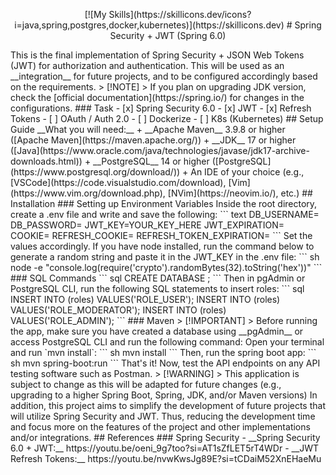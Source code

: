 <p align="center">
[![My Skills](https://skillicons.dev/icons?i=java,spring,postgres,docker,kubernetes)](https://skillicons.dev)
# Spring Security + JWT (Spring 6.0)
</p>
This is the final implementation of Spring Security + JSON Web Tokens (JWT) for authorization and authentication. This will be used as an __integration__ for future projects, and to be configured accordingly based on the requirements.
> [!NOTE]
> If you plan on upgrading JDK version, check the [official documentation](https://spring.io/) for changes in the configurations.
### Task
- [x] Spring Security 6.0
- [x] JWT
- [x] Refresh Tokens
- [ ] OAuth / Auth 2.0
- [ ] Dockerize
- [ ] K8s (Kubernetes)
## Setup Guide
__What you will need:__
+ __Apache Maven__ 3.9.8 or higher ([Apache Maven](https://maven.apache.org/))
+ __JDK__ 17 or higher ([Java](https://www.oracle.com/java/technologies/javase/jdk17-archive-downloads.html))
+ __PostgreSQL__ 14 or higher ([PostgreSQL](https://www.postgresql.org/download/))
+ An IDE of your choice (e.g., [VSCode](https://code.visualstudio.com/download), [Vim](https://www.vim.org/download.php), [NVim](https://neovim.io/), etc.)
## Installation
### Setting up Environment Variables
Inside the root directory, create a .env file and write and save the following:
``` text
DB_USERNAME=
DB_PASSWORD=
JWT_KEY=YOUR_KEY_HERE
JWT_EXPIRATION=
COOKIE=
REFRESH_COOKIE=
REFRESH_TOKEN_EXPIRATION=
```
Set the values accordingly. If you have node installed, run the command below to generate a random string and paste it in the JWT_KEY in the .env file:
``` sh
node -e "console.log(require('crypto').randomBytes(32).toString('hex'))"
```
### SQL Commands
``` sql
 CREATE DATABASE <db_name>;
```
Then in pgAdmin or PostgreSQL CLI, run the following SQL statements to insert roles:
``` sql
 INSERT INTO <db_name>(roles) VALUES('ROLE_USER');
 INSERT INTO <db_name>(roles) VALUES('ROLE_MODERATOR');
 INSERT INTO <db_name>(roles) VALUES('ROLE_ADMIN');
```
### Maven
> [!IMPORTANT]
> Before running the app, make sure you have created a database using __pgAdmin__ or access PostgreSQL CLI and run the following command:
Open your terminal and run `mvn install`:
``` sh
 mvn install
```
Then, run the spring boot app:
``` sh
 mvn spring-boot:run
```
That's it! Now, test the API endpoints on any API testing software such as Postman.
> [!WARNING]
> This application is subject to change as this will be adapted for future changes (e.g., upgrading to a higher Spring Boot, Spring, JDK, and/or Maven versions)
In addition, this project aims to simplify the development of future projects that will utilize Spring Security and JWT. Thus, reducing the development time and focus more on the features of the project and other implementations and/or integrations.
## References
### Spring Security
- __Spring Security 6.0 + JWT:__ https://youtu.be/oeni_9g7too?si=AT1sZfLET5rT4WDr
- __JWT Refresh Tokens:__ https://youtu.be/nvwKwsJg89E?si=tCDaiM52XnEHaeMu
